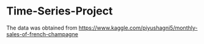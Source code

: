 # Time-Series-Project
The data was obtained from https://www.kaggle.com/piyushagni5/monthly-sales-of-french-champagne
